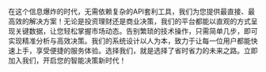 在这个信息爆炸的时代，无需依赖复杂的API套利工具，我们为您提供最直接、最高效的解决方案！无论是投资理财还是商业决策，我们的平台都能以直观的方式呈现关键数据，让您轻松掌握市场动态。告别繁琐的技术操作，只需简单几步，即可实现精准分析与高效决策。我们的系统设计以人为本，致力于让每一位用户都能快速上手，享受便捷的服务体验。选择我们，就是选择了省时省力的未来之路。立即加入我们，开启您的智能决策新时代！